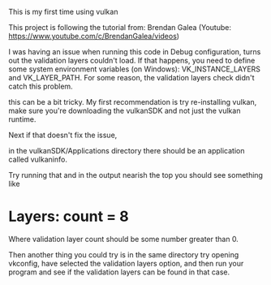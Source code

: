 This is my first time using vulkan

This project is following the tutorial from: Brendan Galea
(Youtube: https://www.youtube.com/c/BrendanGalea/videos)

I was having an issue when running this code in Debug configuration, turns out the validation layers couldn't load. If that happens, you need to define some system environment variables (on Windows): VK_INSTANCE_LAYERS and VK_LAYER_PATH. For some reason, the validation layers check didn't catch this problem.


this can be a bit tricky. My first recommendation is try re-installing vulkan, make sure you're downloading the vulkanSDK and not just the vulkan runtime.

Next if that doesn't fix the issue,

in the vulkanSDK/Applications directory there should be an application called vulkaninfo.

Try running that and in the output nearish the top you should see something like

Layers: count = 8
=================

Where validation layer count should be some number greater than 0. 

Then another thing you could try is in the same directory try opening vkconfig, have selected the validation layers option, and then run your program and see if the validation layers can be found in that case.